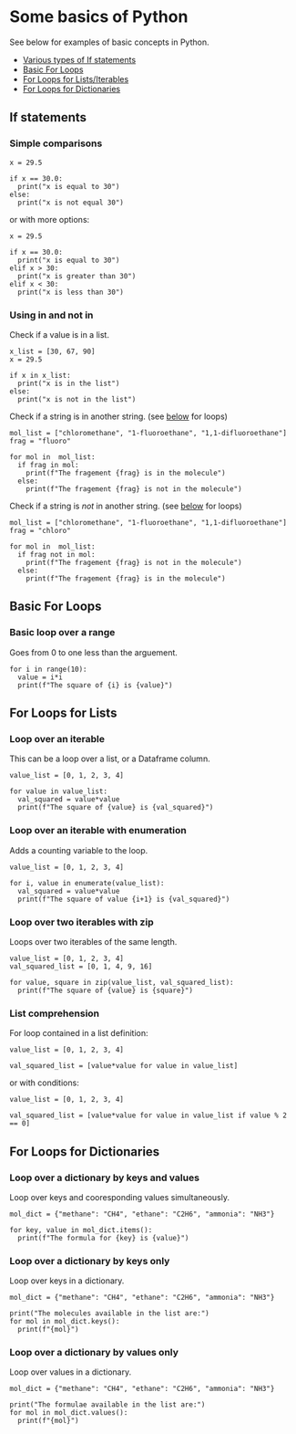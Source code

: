 # Some basics of Python
See below for examples of basic concepts in Python.

- [Various types of If statements](#if-statements) <br>
- [Basic For Loops](#basic-for-loops) <br>
- [For Loops for Lists/Iterables](#for-loops-for-lists) <br>
- [For Loops for Dictionaries](#for-loops-for-dictionaries) <br>

## If statements

### Simple comparisons
```
x = 29.5

if x == 30.0:
  print("x is equal to 30")
else:
  print("x is not equal 30")
```
or with more options:
```
x = 29.5

if x == 30.0:
  print("x is equal to 30")
elif x > 30:
  print("x is greater than 30")
elif x < 30:
  print("x is less than 30")
```
### Using in and not in
Check if a value is in a list.
```
x_list = [30, 67, 90]
x = 29.5

if x in x_list:
  print("x is in the list")
else:
  print("x is not in the list")
```
Check if a string is in another string. (see [below](#for-loops-for-lists) for loops)
```
mol_list = ["chloromethane", "1-fluoroethane", "1,1-difluoroethane"]
frag = "fluoro"

for mol in  mol_list:
  if frag in mol:
    print(f"The fragement {frag} is in the molecule")
  else:
    print(f"The fragement {frag} is not in the molecule")
```
Check if a string is *not* in another string. (see [below](#for-loops-for-lists) for loops)
```
mol_list = ["chloromethane", "1-fluoroethane", "1,1-difluoroethane"]
frag = "chloro"

for mol in  mol_list:
  if frag not in mol:
    print(f"The fragement {frag} is not in the molecule")
  else:
    print(f"The fragement {frag} is in the molecule")
```

## Basic For Loops 

### Basic loop over a range
Goes from 0 to one less than the arguement.
```
for i in range(10):
  value = i*i
  print(f"The square of {i} is {value}")
```

## For Loops for Lists
### Loop over an iterable
This can be a loop over a list, or a Dataframe column.
```
value_list = [0, 1, 2, 3, 4]

for value in value_list:
  val_squared = value*value
  print(f"The square of {value} is {val_squared}")
```
### Loop over an iterable with enumeration
Adds a counting variable to the loop.
```
value_list = [0, 1, 2, 3, 4]

for i, value in enumerate(value_list):
  val_squared = value*value
  print(f"The square of value {i+1} is {val_squared}")
```
### Loop over two iterables with zip
Loops over two iterables of the same length.
```
value_list = [0, 1, 2, 3, 4]
val_squared_list = [0, 1, 4, 9, 16]

for value, square in zip(value_list, val_squared_list):
  print(f"The square of {value} is {square}") 
```
### List comprehension
For loop contained in a list definition:
```
value_list = [0, 1, 2, 3, 4]

val_squared_list = [value*value for value in value_list]
```
or with conditions:
```
value_list = [0, 1, 2, 3, 4]

val_squared_list = [value*value for value in value_list if value % 2 == 0]
```

## For Loops for Dictionaries
### Loop over a dictionary by keys and values
Loop over keys and cooresponding values simultaneously.
```
mol_dict = {"methane": "CH4", "ethane": "C2H6", "ammonia": "NH3"}

for key, value in mol_dict.items():
  print(f"The formula for {key} is {value}")
```
### Loop over a dictionary by keys only
Loop over keys in a dictionary.
```
mol_dict = {"methane": "CH4", "ethane": "C2H6", "ammonia": "NH3"}

print("The molecules available in the list are:")
for mol in mol_dict.keys():
  print(f"{mol}")
```
### Loop over a dictionary by values only
Loop over values in a dictionary.
```
mol_dict = {"methane": "CH4", "ethane": "C2H6", "ammonia": "NH3"}

print("The formulae available in the list are:")
for mol in mol_dict.values():
  print(f"{mol}")
```
